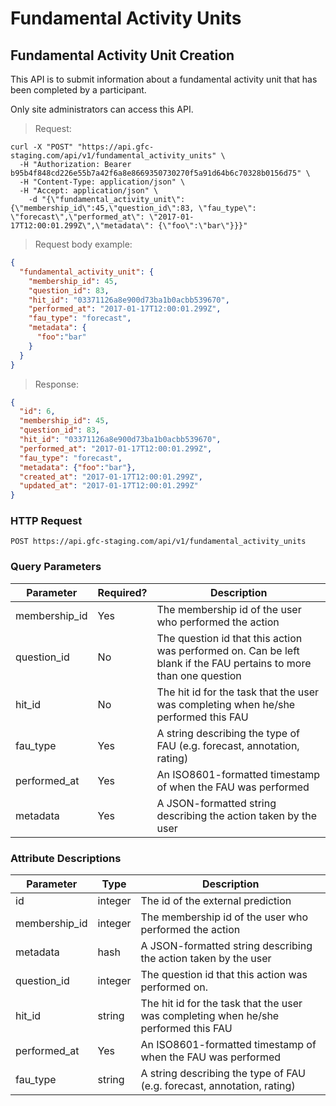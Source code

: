 
# Fundamental Activity Units

## Fundamental Activity Unit Creation

This API is to submit information about a fundamental activity unit that has been completed by a participant.

Only site administrators can access this API.

> Request:

```shell
curl -X "POST" "https://api.gfc-staging.com/api/v1/fundamental_activity_units" \
  -H "Authorization: Bearer b95b4f848cd226e55b7a42f6a8e8669350730270f5a91d64b6c70328b0156d75" \
  -H "Content-Type: application/json" \
  -H "Accept: application/json" \
	-d "{\"fundamental_activity_unit\":{\"membership_id\":45,\"question_id\":83, \"fau_type\": \"forecast\",\"performed_at\": \"2017-01-17T12:00:01.299Z\",\"metadata\": {\"foo\":\"bar\"}}}"
```

> Request body example:

```json
{
  "fundamental_activity_unit": {
    "membership_id": 45,
    "question_id": 83,
    "hit_id": "03371126a8e900d73ba1b0acbb539670",
    "performed_at": "2017-01-17T12:00:01.299Z",
    "fau_type": "forecast",
    "metadata": {
      "foo":"bar"
    }
  }
}
```


> Response:

```json
{
  "id": 6,
  "membership_id": 45,
  "question_id": 83,
  "hit_id": "03371126a8e900d73ba1b0acbb539670",
  "performed_at": "2017-01-17T12:00:01.299Z",
  "fau_type": "forecast",
  "metadata": {"foo":"bar"},
  "created_at": "2017-01-17T12:00:01.299Z",
  "updated_at": "2017-01-17T12:00:01.299Z"
}
```

### HTTP Request

`POST https://api.gfc-staging.com/api/v1/fundamental_activity_units`


### Query Parameters

Parameter | Required? | Description
--------- | --------- | -----------
membership_id | Yes | The membership id of the user who performed the action
question_id | No | The question id that this action was performed on. Can be left blank if the FAU pertains to more than one question
hit_id | No | The hit id for the task that the user was completing when he/she performed this FAU
fau_type | Yes | A string describing the type of FAU (e.g. forecast, annotation, rating)
performed_at | Yes | An ISO8601-formatted timestamp of when the FAU was performed
metadata | Yes | A JSON-formatted string describing the action taken by the user


### Attribute Descriptions

Parameter | Type | Description
--------- | ------- | -----------
id | integer | The id of the external prediction
membership_id | integer | The membership id of the user who performed the action
metadata | hash | A JSON-formatted string describing the action taken by the user
question_id | integer | The question id that this action was performed on.
hit_id | string | The hit id for the task that the user was completing when he/she performed this FAU
performed_at | Yes | An ISO8601-formatted timestamp of when the FAU was performed
fau_type | string | A string describing the type of FAU (e.g. forecast, annotation, rating)
